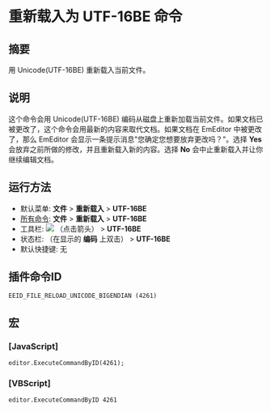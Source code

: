 # 重新载入为 UTF-16BE 命令

## 摘要

用 Unicode(UTF-16BE) 重新载入当前文件。

## 说明

这个命令会用 Unicode(UTF-16BE) 编码从磁盘上重新加载当前文件。如果文档已被更改了，这个命令会用最新的内容来取代文档。如果文档在 EmEditor 中被更改了，那么 EmEditor 会显示一条提示消息"您确定您想要放弃更改吗？"。选择 **Yes** 会放弃之前所做的修改，并且重新载入新的内容。选择 **No** 会中止重新载入并让你继续编辑文档。

## 运行方法

- 默认菜单: **文件** \> **重新载入** \> **UTF-16BE**
- [所有命令](../tools/all_commands): **文件** \> **重新载入**
\> **UTF-16BE**
- 工具栏: ![](../../images/reload..png) （点击箭头） \> **UTF-16BE**
- 状态栏: （在显示的 **编码** 上双击） \> **UTF-16BE**
- 默认快捷键: 无

## 插件命令ID

```
EEID_FILE_RELOAD_UNICODE_BIGENDIAN (4261)
```

## 宏

### \[JavaScript\]

```
editor.ExecuteCommandByID(4261);
```

### \[VBScript\]

```
editor.ExecuteCommandByID 4261
```
